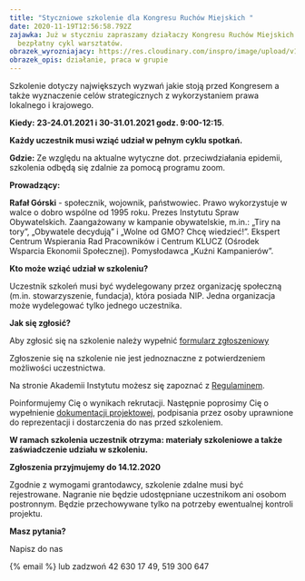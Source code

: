 ```yaml
---
title: "Styczniowe szkolenie dla Kongresu Ruchów Miejskich "
date: 2020-11-19T12:56:58.792Z
zajawka: Już w styczniu zapraszamy działaczy Kongresu Ruchów Miejskich na
  bezpłatny cykl warsztatów.
obrazek_wyrozniajacy: https://res.cloudinary.com/inspro/image/upload/v1605790542/aiso/Zdj%C4%99cia%20szkolenia/startup-593341_1920_768.jpg
obrazek_opis: działanie, praca w grupie
---
```

Szkolenie dotyczy największych wyzwań jakie stoją przed Kongresem a także wyznaczenie celów strategicznych z wykorzystaniem prawa lokalnego i krajowego. 

**Kiedy:** **23-24.01.2021 i 30-31.01.2021 godz. 9:00-12:15**. 

**Każdy uczestnik musi wziąć udział w pełnym cyklu spotkań.**

**Gdzie:** Ze względu na aktualne wytyczne dot. przeciwdziałania epidemii, szkolenia odbędą się zdalnie za pomocą programu zoom. 

**Prowadzący:** 

**Rafał Górski** - społecznik, wojownik, państwowiec. Prawo wykorzystuje w walce o dobro wspólne od 1995 roku. Prezes Instytutu Spraw Obywatelskich. Zaangażowany w kampanie obywatelskie, m.in.: „Tiry na tory”, „Obywatele decydują” i „Wolne od GMO? Chcę wiedzieć!”. Ekspert Centrum Wspierania Rad Pracowników i Centrum KLUCZ (Ośrodek Wsparcia Ekonomii Społecznej). Pomysłodawca „Kuźni Kampanierów”.

**Kto może wziąć udział w szkoleniu?**

Uczestnik szkoleń musi być wydelegowany przez organizację społeczną (m.in. stowarzyszenie, fundacja), która posiada NIP. Jedna organizacja może wydelegować tylko jednego uczestnika.

**Jak się zgłosić?**

Aby zgłosić się na szkolenie należy wypełnić [formularz zgłoszeniowy ](https://forms.gle/QDVnGAVcfetC9gTW8)

Zgłoszenie się na szkolenie nie jest jednoznaczne z potwierdzeniem możliwości uczestnictwa.

Na stronie Akademii Instytutu możesz się zapoznać z [Regulaminem](https://res.cloudinary.com/inspro/raw/upload/v1601120217/aiso/regulamin_z_zalacznikami.zip).

Poinformujemy Cię o wynikach rekrutacji. Następnie poprosimy Cię o wypełnienie [dokumentacji projektowej](https://res.cloudinary.com/inspro/raw/upload/v1595492482/aiso/dokumenty_przystapienia_do_projektu.zip), podpisania przez osoby uprawnione do reprezentacji i dostarczenia do nas przed szkoleniem.

**W ramach szkolenia uczestnik otrzyma: materiały szkoleniowe a także zaświadczenie udziału w szkoleniu.** 

**Zgłoszenia przyjmujemy do 14.12.2020**

Zgodnie z wymogami grantodawcy, szkolenie zdalne musi być rejestrowane. Nagranie nie będzie udostępniane uczestnikom ani osobom postronnym. Będzie przechowywane tylko na potrzeby ewentualnej kontroli projektu.

**Masz pytania?**

Napisz do nas 

{% email %} lub zadzwoń 42 630 17 49, 519 300 647